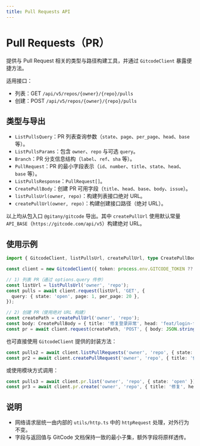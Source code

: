 ```yaml
---
title: Pull Requests API
---
```


# Pull Requests（PR）

提供与 Pull Request 相关的类型与路径构建工具，并通过 `GitcodeClient` 暴露便捷方法。

适用接口：

- 列表：GET `/api/v5/repos/{owner}/{repo}/pulls`
- 创建：POST `/api/v5/repos/{owner}/{repo}/pulls`

## 类型与导出

- `ListPullsQuery`：PR 列表查询参数（`state`、`page`、`per_page`、`head`、`base` 等）。
- `ListPullsParams`：包含 `owner`、`repo` 与可选 `query`。
- `Branch`：PR 分支信息结构（`label`、`ref`、`sha` 等）。
- `PullRequest`：PR 的最小字段表示（`id`、`number`、`title`、`state`、`head`、`base` 等）。
- `ListPullsResponse`：`PullRequest[]`。
- `CreatePullBody`：创建 PR 可用字段（`title`、`head`、`base`、`body`、`issue`）。
- `listPullsUrl(owner, repo)`：构建列表接口绝对 URL。
- `createPullUrl(owner, repo)`：构建创建接口路径（绝对 URL）。

以上均从包入口 `@gitany/gitcode` 导出。其中 `createPullUrl` 使用默认常量 `API_BASE`（`https://gitcode.com/api/v5`）构建绝对 URL。

## 使用示例

```ts
import { GitcodeClient, listPullsUrl, createPullUrl, type CreatePullBody } from '@gitany/gitcode';

const client = new GitcodeClient({ token: process.env.GITCODE_TOKEN ?? null });

// 1) 列表 PR（通过 options.query 传参）
const listUrl = listPullsUrl('owner', 'repo');
const pulls = await client.request(listUrl, 'GET', {
  query: { state: 'open', page: 1, per_page: 20 },
});

// 2) 创建 PR（使用绝对 URL 构建）
const createPath = createPullUrl('owner', 'repo');
const body: CreatePullBody = { title: '修复登录异常', head: 'feat/login-fix', base: 'main', body: '说明文本', issue: 123 };
const pr = await client.request(createPath, 'POST', { body: JSON.stringify(body) });
```

也可直接使用 `GitcodeClient` 提供的封装方法：

```ts
const pulls2 = await client.listPullRequests('owner', 'repo', { state: 'open' });
const pr2 = await client.createPullRequest('owner', 'repo', { title: '修复', head: 'feat/x' });
```

或使用模块方式调用：

```ts
const pulls3 = await client.pr.list('owner', 'repo', { state: 'open' });
const pr3 = await client.pr.create('owner', 'repo', { title: '修复', head: 'feat/x' });
```

## 说明

- 网络请求层统一由内部的 `utils/http.ts` 中的 `httpRequest` 处理，对外行为不变。
- 字段与返回值与 GitCode 文档保持一致的最小子集，额外字段将原样透传。
